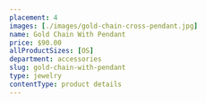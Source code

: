 ```yaml
---
placement: 4
images: [./images/gold-chain-cross-pendant.jpg]
name: Gold Chain With Pendant
price: $90.00
allProductSizes: [OS]
department: accessories
slug: gold-chain-with-pendant
type: jewelry
contentType: product details
---
```

